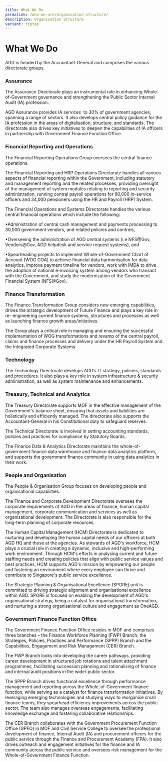 ```yaml
---
title: What We Do
permalink: /who-we-are/organisation-structure/
description: Organisation Structure
variant: tiptap
---
```

<h1>What We Do</h1>
<p>AGD is headed by the Accountant-General and comprises the various directorate
groups.</p>
<h3>Assurance</h3>
<p>The Assurance Directorate plays an instrumental role in enhancing Whole-of-Government
governance and strengthening the Public Sector Internal Audit (IA) profession.</p>
<p></p>
<p>AGD Assurance provides IA services&nbsp; to 30% of government agencies,
spanning a range of sectors. It also develops central policy guidance for
the IA profession in the areas of digitalisation, structure, and standards.
The directorate also drives key initiatives to deepen the capabilities
of IA officers in partnership with Government Finance Function Office.</p>
<p></p>
<h3>Financial Reporting and Operations</h3>
<p>The Financial Reporting Operations Group oversees the central finance
operations.</p>
<p></p>
<p>The Financial Reporting and HRP Operations Directorate handles all various
aspects of financial reporting within the Government, including statutory
and management reporting and the related processes, providing oversight
of the management of system modules relating to reporting and security
administration, running central payroll operations for 90,000 in-service
officers and 34,000 pensioners using the HR and Payroll (HRP) System.</p>
<p></p>
<p>The Financial Operations and Systems Directorate handles the various central
financial operations which include the following:</p>
<p>•Administration of central cash management and payments processing to
30,000 government vendors, and related policies and controls,</p>
<p>•Overseeing the administration of AGD central systems (i.e NFS@Gov, Vendors@Gov,
AGD helpdesk and service request systems), and</p>
<p>•Spearheading projects to implement Whole-of-Government Chart of Account
(WOG COA) to achieve financial data harmonisation for data analytics, improve
payment timeline for vendors, work with IMDA to drive the adoption of national
e-invoicing system among vendors who transact with the Government, and
study the modernization of the Government Financial System (NFS@Gov).</p>
<p></p>
<h3>Finance Transformation</h3>
<p>The Finance Transformation Group considers new emerging capabilities,
drives the strategic development of Future Finance and plays a key role
in re- engineering current finance systems, structures and processes as
well as launching finance growth areas/initiatives.</p>
<p></p>
<p>The Group plays a critical role in managing and ensuring the successful
implementation of WOG transformations and revamp of the central payroll,
claims and finance processes and delivery under the HR Payroll System and
the Integrated Corporate Systems.</p>
<p></p>
<h3>Technology</h3>
<p>The Technology Directorate develops AGD’s IT strategy, policies, standards
and procedures. It also plays a key role in system infrastructure &amp;
security administration, as well as system maintenance and enhancements.</p>
<p></p>
<h3>Treasury, Technical and Analytics</h3>
<p>The Treasury Directorate supports MOF in the effective management of the
Government's balance sheet, ensuring that assets and liabilities are holistically
and efficiently managed. The directorate also supports the Accountant-General
in his Constitutional duty to safeguard reserves.</p>
<p>The Technical Directorate is involved in setting accounting standards,
policies and practices for compliance by Statutory Boards.</p>
<p>The Finance Data &amp; Analytics Directorate maintains the whole-of-government
finance data warehouse and finance data analytics platform, and supports
the government finance community in using data analytics in their work.</p>
<p></p>
<h3>People and Organisation</h3>
<p>The People &amp; Organisation Group focuses on developing people and organisational
capabilities.</p>
<p></p>
<p>The Finance and Corporate Development Directorate oversees the corporate
requirements of AGD in the areas of finance, human capital management,
corporate communication and services as well as organisational development.
The Directorate is also responsible for the long-term planning of corporate
resources.</p>
<p></p>
<p>The Human Capital Management (HCM) Directorate is dedicated to nurturing
and developing the human capital needs of our officers at both AGD HQ and
those at the agencies. As stewards of AGD's workforce, HCM plays a crucial
role in creating a dynamic, inclusive and high-performing work environment.
Through HCM's efforts in analysing current and future staffing needs and
creating policies that align with public service values and best practices,
HCM supports AGD's mission by empowering our people and fostering an environment
where every employee can thrive and contribute to Singapore's public service
excellence.</p>
<p></p>
<p>The Strategic Planning &amp; Organisational Excellence (SPORE) unit is
committed to driving strategic alignment and organisational excellence
within AGD. SPORE is focused on enabling the development of AGD's organisational
strategy, being a catalyst for organisational transformation, and nurturing
a strong organisational culture and engagement as OneAGD.</p>
<p></p>
<h3>Government Finance Function Office</h3>
<p>The Government Finance Function Office resides in MOF and comprises three
branches – the Finance Workforce Planning (FWP) Branch; the Strategies,
Policies, Practices and Performance (SPPP) Branch and the Capabilities,
Engagement and Risk Management (CER) Branch.</p>
<p></p>
<p>The FWP Branch looks into developing the career pathways, providing career
development in structured job rotations and talent attachment programmes,
facilitating succession planning and rationalising of finance and internal
audit positions in the wider public sector.</p>
<p></p>
<p>The SPPP Branch drives functional excellence through performance management
and reporting across the Whole-of-Government finance function, while serving
as a catalyst for finance transformation initiatives. By leveraging emerging
technologies and studying ways to reorganise small finance teams, they
spearhead efficiency improvements across the public sector. The team also
manages overseas engagements, facilitating knowledge exchange and fostering
collaborative relationships.</p>
<p></p>
<p>The CER Branch collaborates with the Government Procurement Function Office
(GPFO) in MOF and Civil Service College to oversee the professional development
of finance, Internal Audit (IA) and procurement officers for the public
service through the Finance and Procurement Academy (FPA). It also drives
outreach and engagement initiatives for the finance and IA community across
the public service and oversees risk management for the Whole-of-Government
Finance Function.</p>
<p></p>
<h2></h2>
<p></p>